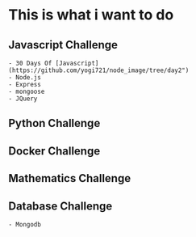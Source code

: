 # This is what i want to do

## Javascript Challenge
    - 30 Days Of [Javascript] (https://github.com/yogi721/node_image/tree/day2")
    - Node.js 
    - Express 
    - mongoose
    - JQuery 
## Python Challenge

## Docker Challenge

## Mathematics Challenge

## Database Challenge

    - Mongodb